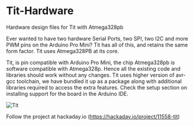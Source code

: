 # Tit-Hardware
Hardware design files for Tit with Atmega328pb 

Ever wanted to have two hardware Serial Ports, two SPI, two I2C and more PWM pins on the Arduino Pro Mini? Tit has all of this, and retains the same form factor. Tit uses Atmega328PB at its core. 

Tit, is pin compatible with Arduino Pro Mini, the chip Atmega328pb is software compatible with Atmega328p. Hence all the existing code and libraries should work without any changes. Tit uses higher version of avr-gcc toolchain, we have bundled it up as a package along with additional libraries required to access the extra features. Check the setup section on installing support for the board in the Arduino IDE.

![Tit](http://exploreembedded.com/wiki/images/a/a5/Tit-2.JPG)

Follow the project at hackaday.io
(https://hackaday.io/project/11558-tit)

